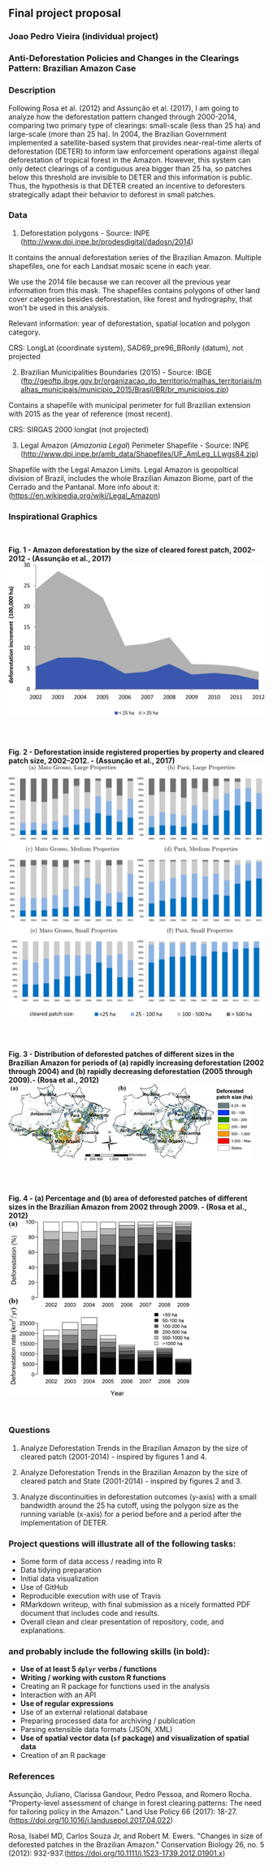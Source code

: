## Final project proposal

### Joao Pedro Vieira (individual project)

### **Anti-Deforestation Policies and Changes in the Clearings Pattern: Brazilian Amazon Case**


### Description

  Following Rosa et al. (2012) and Assunção et al. (2017), I am going to analyze how the deforestation pattern changed through 2000-2014, comparing two primary type of clearings: small-scale (less than 25 ha) and large-scale (more than 25 ha). In 2004, the Brazilian Government implemented a satellite-based system that provides near-real-time alerts of deforestation (DETER) to inform law enforcement operations against illegal deforestation of tropical forest in the Amazon. However, this system can only detect clearings of a contiguous area bigger than 25 ha, so patches below this threshold are invisible to DETER and this information is public. Thus, the hypothesis is that DETER created an incentive to deforesters strategically adapt their behavior to deforest in small patches.

### Data

1. Deforestation polygons - Source: INPE (<http://www.dpi.inpe.br/prodesdigital/dadosn/2014>)

It contains the annual deforestation series of the Brazilian Amazon. Multiple shapefiles, one for each Landsat mosaic scene in each year.

We use the 2014 file because we can recover all the previous year information from this mask.
The shapefiles contains polygons of other land cover categories besides deforestation, like forest and hydrography, that won't be used in this analysis.

Relevant information: year of deforestation, spatial location and polygon category.  

CRS: LongLat (coordinate system), SAD69_pre96_BRonly (datum), not projected 

2. Brazilian Municipalities Boundaries (2015) - Source: IBGE (<ftp://geoftp.ibge.gov.br/organizacao_do_territorio/malhas_territoriais/malhas_municipais/municipio_2015/Brasil/BR/br_municipios.zip>)

Contains a shapefile with municipal perimeter for full Brazilian extension with 2015 as the year of reference (most recent).

CRS: SIRGAS 2000 longlat (not projected)

3. Legal Amazon (*Amazonia Legal*) Perimeter Shapefile - Source: INPE (<http://www.dpi.inpe.br/amb_data/Shapefiles/UF_AmLeg_LLwgs84.zip>)

Shapefile with the Legal Amazon Limits. Legal Amazon is geopoltical division of Brazil, includes the whole Brazilian Amazon Biome, part of the Cerrado and the Pantanal. More info about it: (<https://en.wikipedia.org/wiki/Legal_Amazon>)

### Inspirational Graphics

<br>

**Fig. 1 - Amazon deforestation by the size of cleared forest patch, 2002–2012 - (Assunção et al., 2017)**
![](./images/deforestation_increment_sizes.png)

<br>
<br>

**Fig. 2 - Deforestation inside registered properties by property and cleared patch size, 2002–2012. - (Assunção et al., 2017)**
![](./images/deforestation_percentage_byState_byYear_bySize.png)

<br>
<br>

**Fig. 3 - Distribution of deforested patches of different sizes in the Brazilian Amazon for periods of (a) rapidly increasing deforestation (2002 through 2004) and (b) rapidly decreasing deforestation (2005 through 2009).- (Rosa et al., 2012)**
![](./images/deforestation_map_bySize_rosa_et_al_2012.png)

<br>
<br>

**Fig. 4 - (a) Percentage and (b) area of deforested patches of different sizes in the Brazilian Amazon from 2002 through 2009. - (Rosa et al., 2012)**
<br>
![](./images/deforestation_rate_percentage_byYear_bySize_rosa_et_al_2012.png)

<br> 

### Questions

1) Analyze Deforestation Trends in the Brazilian Amazon by the size of cleared patch (2001-2014) - inspired by figures 1 and 4.

2) Analyze Deforestation Trends in the Brazilian Amazon by the size of cleared patch and State (2001-2014) - inspired by figures 2 and 3.

3) Analyze discontinuities in deforestation outcomes (y-axis) with a small bandwidth around the 25 ha cutoff, using the polygon size as the running variable (x-axis) for a period before and a period after the implementation of DETER.


### Project questions will illustrate all of the following tasks:

- Some form of data access / reading into R
- Data tidying preparation
- Initial data visualization
- Use of GitHub
- Reproducible execution with use of Travis
- RMarkdown writeup, with final submission as a nicely formatted PDF document that includes code and results.
- Overall clean and clear presentation of repository, code, and explanations.

### and probably include the following skills (in bold):

- **Use of at least 5 `dplyr` verbs / functions**
- **Writing / working with custom R functions**
- Creating an R package for functions used in the analysis
- Interaction with an API
- **Use of regular expressions**
- Use of an external relational database
- Preparing processed data for archiving / publication
- Parsing extensible data formats (JSON, XML)
- **Use of spatial vector data (`sf` package) and visualization of spatial data**
- Creation of an R package

### References

Assunção, Juliano, Clarissa Gandour, Pedro Pessoa, and Romero Rocha. "Property-level assessment of change in forest clearing patterns: The need for tailoring policy in the Amazon." Land Use Policy 66 (2017): 18-27.(<https://doi.org/10.1016/j.landusepol.2017.04.022>)

Rosa, Isabel MD, Carlos Souza Jr, and Robert M. Ewers. "Changes in size of deforested patches in the Brazilian Amazon." Conservation Biology 26, no. 5 (2012): 932-937.(<https://doi.org/10.1111/j.1523-1739.2012.01901.x>)


